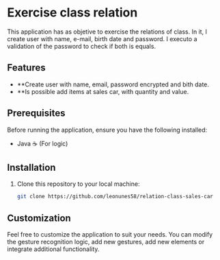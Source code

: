 # Exercise class relation

This application has as objetive to exercise the relations of class. In it, I create user with name, e-mail, birth date and password. I executo a validation of the password to check if both is equals.

## Features

- **Create user with name, email, password encrypted and bith date.
- **Is possible add items at sales car, with quantity and value.

## Prerequisites

Before running the application, ensure you have the following installed:

- Java ☕ (For logic)

## Installation

1. Clone this repository to your local machine:

   ```bash
   git clone https://github.com/leonunes58/relation-class-sales-car
   ```


## Customization

Feel free to customize the application to suit your needs. You can modify the gesture recognition logic, add new gestures, add new elements or integrate additional functionality.
